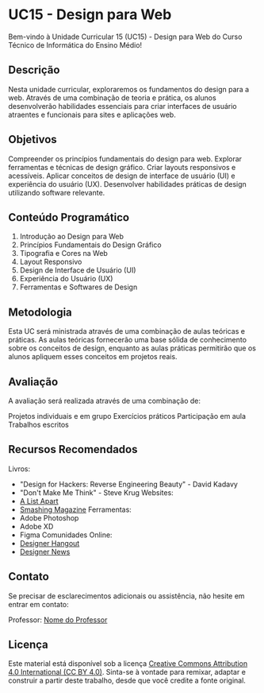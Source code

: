 # UC15 - Design para Web

Bem-vindo à Unidade Curricular 15 (UC15) - Design para Web do Curso Técnico de Informática do Ensino Médio!

## Descrição

Nesta unidade curricular, exploraremos os fundamentos do design para a web. Através de uma combinação de teoria e prática, os alunos desenvolverão habilidades essenciais para criar interfaces de usuário atraentes e funcionais para sites e aplicações web.

## Objetivos

Compreender os princípios fundamentais do design para web.
Explorar ferramentas e técnicas de design gráfico.
Criar layouts responsivos e acessíveis.
Aplicar conceitos de design de interface de usuário (UI) e experiência do usuário (UX).
Desenvolver habilidades práticas de design utilizando software relevante.

## Conteúdo Programático

1. Introdução ao Design para Web
2. Princípios Fundamentais do Design Gráfico
3. Tipografia e Cores na Web
4. Layout Responsivo
5. Design de Interface de Usuário (UI)
6. Experiência do Usuário (UX)
7. Ferramentas e Softwares de Design

## Metodologia

Esta UC será ministrada através de uma combinação de aulas teóricas e práticas. As aulas teóricas fornecerão uma base sólida de conhecimento sobre os conceitos de design, enquanto as aulas práticas permitirão que os alunos apliquem esses conceitos em projetos reais.

## Avaliação

A avaliação será realizada através de uma combinação de:

Projetos individuais e em grupo
Exercícios práticos
Participação em aula
Trabalhos escritos

## Recursos Recomendados

Livros:
  - "Design for Hackers: Reverse Engineering Beauty" - David Kadavy
  - "Don't Make Me Think" - Steve Krug
Websites:
  - [A List Apart](https://alistapart.com/)
  - [Smashing Magazine](https://www.smashingmagazine.com/)
Ferramentas:
  - Adobe Photoshop
  - Adobe XD
  - Figma
Comunidades Online:
  - [Designer Hangout](https://www.designerhangout.co/)
  - [Designer News](https://www.designernews.co/)

## Contato

Se precisar de esclarecimentos adicionais ou assistência, não hesite em entrar em contato:

Professor: [Nome do Professor](mailto:professor@escola.com)

## Licença

Este material está disponível sob a licença [Creative Commons Attribution 4.0 International (CC BY 4.0)](https://creativecommons.org/licenses/by/4.0/). Sinta-se à vontade para remixar, adaptar e construir a partir deste trabalho, desde que você credite a fonte original.
